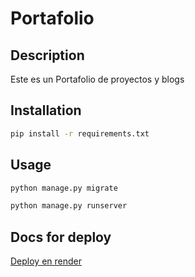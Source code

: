 ﻿# Portafolio

## Description

Este es un Portafolio de proyectos y blogs 

## Installation

```bash
pip install -r requirements.txt
```

## Usage

```bash
python manage.py migrate

python manage.py runserver
```

## Docs for deploy

[Deploy en render](./docs/deploy.md)
